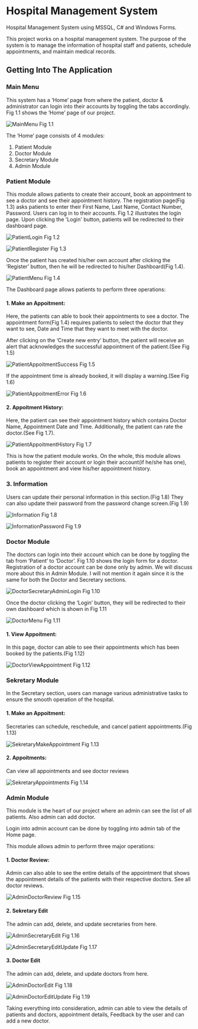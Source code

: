 # Hospital Management System

Hospital Management System using MSSQL, C# and Windows Forms.

This project works on a hospital management system. The purpose of the system is to manage the information of hospital staff and patients, schedule appointments, and maintain medical records.

## Getting Into The Application
### Main Menu

This system has a ‘Home’ page from where the patient, doctor & administrator can login into their accounts by toggling the tabs accordingly. Fig 1.1 shows the ‘Home’ page of our project.

![MainMenu](https://github.com/turanemircan/HospitalManagementSystem/assets/115572710/ae22ef39-bf75-4cc9-a0ac-da466fa2c247) Fig 1.1

The ‘Home’ page consists of 4 modules:

1. Patient Module
2. Doctor Module
3. Secretary Module
4. Admin Module

### Patient Module
This module allows patients to create their account, book an appointment to see a doctor and see their appointment history. The registration page(Fig 1.3) asks patients to enter their First Name, Last Name, Contact Number, Password.
Users can log in to their accounts. Fig 1.2 illustrates the login page. Upon clicking the 'Login' button, patients will be redirected to their dashboard page.

![PatientLogin](https://github.com/turanemircan/HospitalManagementSystem/assets/115572710/9c6337b7-463f-4f7b-a81e-0b5390bfc838) Fig 1.2

![PatientRegister](https://github.com/turanemircan/HospitalManagementSystem/assets/115572710/98ce79d5-1a6c-4ef7-9b4c-7e41436a2274) Fig 1.3

Once the patient has created his/her own account after clicking the ‘Register’ button, then he will be redirected to his/her Dashboard(Fig 1.4).

![PatientMenu](https://github.com/turanemircan/HospitalManagementSystem/assets/115572710/89f97a40-d0a5-456e-9879-835221a1203b) Fig 1.4

The Dashboard page allows patients to perform three operations:

#### 1. Make an Appoitment:

Here, the patients can able to book their appointments to see a doctor. The appointment form(Fig 1.4) requires patients to select the doctor that they want to see, Date and Time that they want to meet with the doctor.

After clicking on the ‘Create new entry’ button, the patient will receive an alert that acknowledges the successful appointment of the patient.(See Fig 1.5)

![PatientAppoitmentSuccess](https://github.com/turanemircan/HospitalManagementSystem/assets/115572710/fe6465a4-a59b-46cb-b86d-bc181be2a106) Fig 1.5

If the appointment time is already booked, it will display a warning.(See Fig 1.6)

![PatientAppoitmentError](https://github.com/turanemircan/HospitalManagementSystem/assets/115572710/dc65afb9-90ef-4df0-b917-0902d94c73fa) Fig 1.6

#### 2. Appoitment History:

Here, the patient can see their appointment history which contains Doctor Name, Appointment Date and Time. Additionally, the patient can rate the doctor.(See Fig 1.7).

![PatientAppoitmentHistory](https://github.com/turanemircan/HospitalManagementSystem/assets/115572710/6e95f661-d655-4c56-8bb8-2ecd67b3265b) Fig 1.7

This is how the patient module works. On the whole, this module allows patients to register their account or login their account(if he/she has one), book an appointment and view his/her appointment history.

### 3. Information
Users can update their personal information in this section.(Fig 1.8) They can also update their password from the password change screen.(Fig 1.9)

![Information](https://github.com/turanemircan/HospitalManagementSystem/assets/115572710/d4eedbc1-f95c-4baf-a50b-e2869a4ca410) Fig 1.8

![İnformationPassword](https://github.com/turanemircan/HospitalManagementSystem/assets/115572710/4601bf5a-e454-465c-9c11-5d1aea23099a) Fig 1.9

### Doctor Module
The doctors can login into their account which can be done by toggling the tab from ‘Patient’ to ‘Doctor’. Fig 1.10 shows the login form for a doctor. Registration of a doctor account can be done only by admin. We will discuss more about this in Admin Module. I will not mention it again since it is the same for both the Doctor and Secretary sections.

![DoctorSecretaryAdminLogin](https://github.com/turanemircan/HospitalManagementSystem/assets/115572710/d87989a2-8995-4965-a74d-410c8b92344f) Fig 1.10

Once the doctor clicking the ‘Login’ button, they will be redirected to their own dashboard which is shown in Fig 1.11

![DoctorMenu](https://github.com/turanemircan/HospitalManagementSystem/assets/115572710/c744009d-fb80-48b2-8b7e-ee473992cc51) Fig 1.11

#### 1. View Appoitment:

In this page, doctor can able to see their appointments which has been booked by the patients.(Fig 1.12)

![DoctorViewAppointment](https://github.com/turanemircan/HospitalManagementSystem/assets/115572710/5d3ed9fa-f1ea-4726-beda-cd489c845b26) Fig 1.12

### Sekretary Module

In the Secretary section, users can manage various administrative tasks to ensure the smooth operation of the hospital. 

#### 1. Make an Appoitment:

Secretaries can schedule, reschedule, and cancel patient appointments.(Fig 1.13)

![SekretaryMakeAppointment](https://github.com/turanemircan/HospitalManagementSystem/assets/115572710/d014000e-5dc2-47a5-8eae-70ec305a6bcb) Fig 1.13

#### 2. Appoitments:

Can view all appointments and see doctor reviews

![SekretaryAppointments](https://github.com/turanemircan/HospitalManagementSystem/assets/115572710/75ad36d1-4ec9-46e0-995a-94afa8a24795) Fig 1.14

### Admin Module

This module is the heart of our project where an admin can see the list of all patients. Also admin can add doctor.    

Login into admin account can be done by toggling into admin tab of the Home page. 

This module allows admin to perform three major operations:

#### 1. Doctor Review:

 Admin can also able to see the entire details of the appointment that shows the appointment details of the patients with their respective doctors. See all doctor reviews.

![AdminDoctorReview](https://github.com/turanemircan/HospitalManagementSystem/assets/115572710/920d36d8-7e50-4cae-aff5-e969213af598) Fig 1.15

#### 2. Sekretary Edit

The admin can add, delete, and update secretaries from here.

![AdminSecretaryEdit](https://github.com/turanemircan/HospitalManagementSystem/assets/115572710/5b20c011-391e-445e-8eb4-5babba7b42c4) Fig 1.16

![AdminSecretaryEditUpdate](https://github.com/turanemircan/HospitalManagementSystem/assets/115572710/70fcec86-c90d-48fa-8a4a-4b082b5d35d2) Fig 1.17

#### 3. Doctor Edit

The admin can add, delete, and update doctors from here.

![AdminDoctorEdit](https://github.com/turanemircan/HospitalManagementSystem/assets/115572710/e66f7f37-bf8c-4d60-9a75-c66c7f7d7d3a) Fig 1.18

![AdminDoctorEditUpdate](https://github.com/turanemircan/HospitalManagementSystem/assets/115572710/7676e418-5cb5-4933-8094-4c41693de105) Fig 1.19

Taking everything into consideration, admin can able to view the details of patients and doctors, appointment details, Feedback by the user and can add a new doctor.
